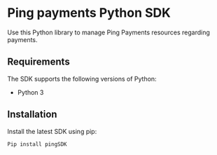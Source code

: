# Ping payments Python SDK

Use this Python library to manage Ping Payments resources regarding payments. 

## Requirements 

The SDK supports the following versions of Python:
- Python 3 

## Installation

Install the latest SDK using pip:

``` 
Pip install pingSDK              
```